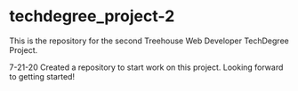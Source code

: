 # techdegree_project-2
 This is the repository for the second Treehouse Web Developer TechDegree Project.

 7-21-20 Created a repository to start work on this project. Looking forward to getting started!
